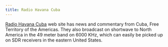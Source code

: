 ```yaml
---
title: Radio Havana Cuba
---
```

[Radio Havana Cuba] web site has news and commentary from Cuba,
Free Territory of the Americas. They also broadcast on shortwave
to North America in the 49 meter band on 6000 KHz, which can
easily be picked up on SDR receivers in the eastern United States.

[Radio Havana Cuba]:http://radiohc.cu/en/
